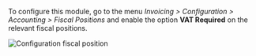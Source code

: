 To configure this module, go to the menu *Invoicing \> Configuration \>
Accounting \> Fiscal Positions* and enable the option **VAT Required**
on the relevant fiscal positions.

![Configuration fiscal position](static/description/fiscal_position_form.png)
